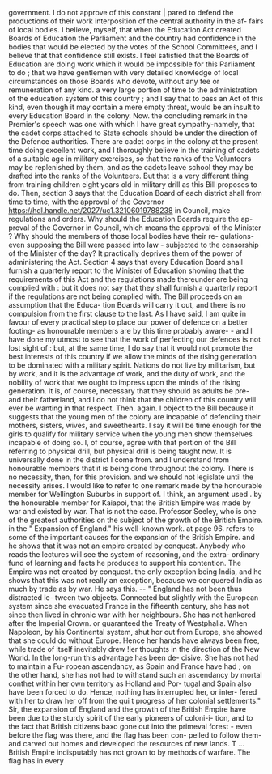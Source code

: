 government. I do not approve of this constant | pared to defend the productions of their work interposition of the central authority in the af- fairs of local bodies. I believe, myself, that when the Education Act created Boards of Education the Parliament and the country had confidence in the bodies that would be elected by the votes of the School Committees, and I believe that that confidence still exists. I feel satisfied that the Boards of Education are doing work which it would be impossible for this Parliament to do ; that we have gentlemen with very detailed knowledge of local circumstances on those Boards who devote, without any fee or remuneration of any kind. a very large portion of time to the administration of the education system of this country ; and I say that to pass an Act of this kind, even though it may contain a mere empty threat, would be an insult to every Education Board in the colony. Now. the concluding remark in the Premier's speech was one with which I have great sympathy-namely, that the cadet corps attached to State schools should be under the direction of the Defence authorities. There are cadet corps in the colony at the present time doing excellent work, and I thoroughly believe in the training of cadets of a suitable age in military exercises, so that the ranks of the Volunteers may be replenished by them, and as the cadets leave school they may be drafted into the ranks of the Volunteers. But that is a very different thing from training children eight years old in military drill as this Bill proposes to do. Then, section 3 says that the Education Board of each district shall from time to time, with the approval of the Governor https://hdl.handle.net/2027/uc1.32106019788238 in Council, make regulations and orders. Why should the Education Boards require the ap- proval of the Governor in Council, which means the approval of the Minister ? Why should the members of those local bodies have their re- gulations-even supposing the Bill were passed into law - subjected to the censorship of the Minister of the day? It practically deprives them of the power of administering the Act. Section 4 says that every Education Board shall furnish a quarterly report to the Minister of Education showing that the requirements of this Act and the regulations made thereunder are being complied with : but it does not say that they shall furnish a quarterly report if the regulations are not being complied with. The Bill proceeds on an assumption that the Educa- tion Boards will carry it out, and there is no compulsion from the first clause to the last. As I have said, I am quite in favour of every practical step to place our power of defence on a better footing- as honourable members are by this time probably aware- - and I have done my utmost to see that the work of perfecting our defences is not lost sight of : but, at the same time, I do say that it would not promote the best interests of this country if we allow the minds of the rising generation to be dominated with a military spirit. Nations do not live by militarism, but by work, and it is the advantage of work, and the duty of work, and the nobility of work that we ought to impress upon the minds of the rising generation. It is, of course, necessary that they should as adults be pre- and their fatherland, and I do not think that the children of this country will ever be wanting in that respect. Then. again. I object to the Bill because it suggests that the young men of the colony are incapable of defending their mothers, sisters, wives, and sweethearts. I say it will be time enough for the girls to qualify for military service when the young men show themselves incapable of doing so. I, of course, agree with that portion of the Bill referring to physical drill, but physical drill is being taught now. It is universally done in the district I come from. and I understand from honourable members that it is being done throughout the colony. There is no necessity, then, for this provision. and we should not legislate until the necessity arises. I would like to refer to one remark made by the honourable member for Wellington Suburbs in support of. I think, an argument used . by the honourable member for Kaiapoi, that the British Empire was made by war and existed by war. That is not the case. Professor Seeley, who is one of the greatest authorities on the subject of the growth of the British Empire. in the " Expansion of England." his well-known work. at page 96. refers to some of the important causes for the expansion of the British Empire. and he shows that it was not an empire created by conquest. Anybody who reads the lectures will see the system of reasoning, and the extra- ordinary fund of learning and facts he produces to support his contention. The Empire was not created by conquest. the only exception being India, and he shows that this was not really an exception, because we conquered India as much by trade as by war. He says this. -- " England has not been thus distracted le- tween two objeets. Connected but slightly with the European system since she evacuated France in the fifteenth century, she has not since then lived in chronic war with her neighbours. She has not hankered after the Imperial Crown. or guaranteed the Treaty of Westphalia. When Napoleon, by his Continental system, shut hor out from Europe, she showed that she could do without Europe. Hence her hands have always been free, while trade of itself inevitably drew !ier thoughts in the direction of the New World. In the long-run this advantage has been de- cisive. She has not had to maintain a Fu- ropean ascendancy, as Spain and France have had ; on the other hand, she has not had to withstand such an ascendancy by mortal conthet within her own territory as Holland and Por- tugal and Spain also have been forced to do. Hence, nothing has interrupted her, or inter- fered with her to draw her off from the qui t progress of her colonial settlements." Sir, the expansion of England and the growth of the British Empire have been due to the sturdy spirit of the early pioneers of coloni-i- tion, and to the fact that British citizens baxo gone out into the primeval forest - even before the flag was there, and the flag has been con- pelled to follow them-and carved out homes and developed the resources of new lands. T ... British Empire indisputably has not grown to by methods of warfare. The flag has in every 